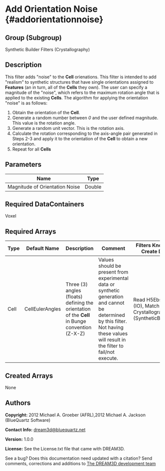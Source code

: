 Add Orientation Noise {#addorientationnoise}
======

## Group (Subgroup) ##
Synthetic Builder Filters (Crystallography)

## Description ##
This filter adds "noise" to the **Cell** orienations.  This filter is intended to add "realism" to synthetic structures that have single orientations assigned to **Features** (an in turn, all of the **Cells** they own).  The user can specify a magnitude of the "noise", which refers to the maximum rotation angle that is applied to the existing **Cells**.  The algorithm for applying the orientation "noise" is as follows:

1. Obtain the orientation of the **Cell**.
2. Generate a random number between *0* and the user defined magnitude. This value is the rotation angle.
3. Generate a random unit vector.  This is the rotation axis.
4. Calculate the rotation corresponding to the axis-angle pair generated in Steps 2-3 and apply it to the orientation of the **Cell** to obtain a new orientation.
5. Repeat for all **Cells**



## Parameters ##

| Name | Type |
|------|------|
| Magnitude of Orientation Noise | Double |

## Required DataContainers ##
Voxel

## Required Arrays ##

| Type | Default Name | Description | Comment | Filters Known to Create Data |
|------|--------------|-------------|---------|-----|
| Cell | CellEulerAngles | Three (3) angles (floats) defining the orientation of the **Cell** in Bunge convention (Z-X-Z) | Values should be present from experimental data or synthetic generation and cannot be determined by this filter. Not having these values will result in the filter to fail/not execute. | Read H5Ebsd File (IO), Match Crystallography (SyntheticBuilding) |

## Created Arrays ##
None

## Authors ##

**Copyright:** 2012 Michael A. Groeber (AFRL),2012 Michael A. Jackson (BlueQuartz Software)

**Contact Info:** dream3d@bluequartz.net

**Version:** 1.0.0

**License:**  See the License.txt file that came with DREAM3D.




See a bug? Does this documentation need updated with a citation? Send comments, corrections and additions to [The DREAM3D development team](mailto:dream3d@bluequartz.net?subject=Documentation%20Correction)

